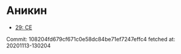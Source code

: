 # Аникин
- [29: CE](29.md)

Commit: 108204fd679cf671c0e58dc84be71ef7247effc4
 fetched at: 20201113-130204
